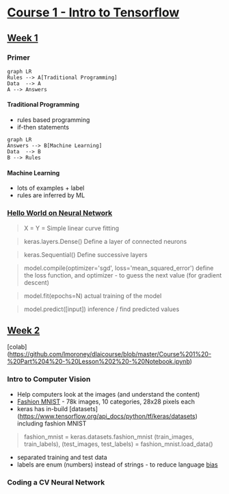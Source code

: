 # [Course 1 - Intro to Tensorflow](https://www.coursera.org/learn/introduction-tensorflow/home/welcome)

## [Week 1](https://www.coursera.org/learn/introduction-tensorflow/home/week/1)

### Primer
```mermaid
graph LR
Rules --> A[Traditional Programming]
Data  --> A
A --> Answers
```
#### Traditional Programming
- rules based programming
- if-then statements

```mermaid
graph LR
Answers --> B[Machine Learning]
Data  --> B
B --> Rules
```
#### Machine Learning
- lots of examples + label
- rules are inferred by ML

### [Hello World on Neural Network](https://github.com/lmoroney/dlaicourse/blob/master/Course%201%20-%20Part%202%20-%20Lesson%202%20-%20Notebook.ipynb)
> X = 
> Y = 
Simple linear curve fitting  

> keras.layers.Dense()
Define a layer of connected neurons

> keras.Sequential()
Define successive layers

> model.compile(optimizer='sgd', loss='mean_squared_error')
define the loss function, and optimizer - to guess the next value (for gradient descent)

> model.fit(epochs=N)
actual training of the model

> model.predict([input])
inference / find predicted values



## [Week 2](https://www.coursera.org/learn/introduction-tensorflow/home/week/2)

[colab]
(https://github.com/lmoroney/dlaicourse/blob/master/Course%201%20-%20Part%204%20-%20Lesson%202%20-%20Notebook.ipynb)

### Intro to Computer Vision
- Help computers look at the images (and understand the content)
- [Fashion MNIST](https://github.com/zalandoresearch/fashion-mnist) -  78k images, 10 categories, 28x28 pixels each
- keras has in-build [datasets] (https://www.tensorflow.org/api_docs/python/tf/keras/datasets) including fashion MNIST

> fashion_mnist = keras.datasets.fashion_mnist
> (train_images, train_labels), (test_images, test_labels) = fashion_mnist.load_data()

- separated training and test data
- labels are enum (numbers) instead of strings - to reduce language [bias](https://developers.google.com/machine-learning/fairness-overview/)

### Coding a CV Neural Network
<!--stackedit_data:
eyJoaXN0b3J5IjpbLTE5Mjg4MTYxNDcsLTExOTYyNzM2NTUsNT
Q1Mjk2NTk4LC02NTU5OTM2MDYsLTIxMDMxMjEyOTAsLTExMTQ2
ODU0MDcsLTkwNTU0ODgyNyw3MzA5OTgxMTZdfQ==
-->